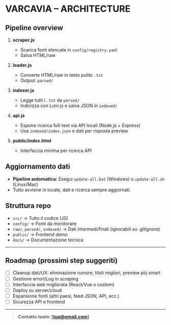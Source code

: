 # VARCAVIA – ARCHITECTURE

## Pipeline overview

1. **scraper.js**

   - Scarica fonti elencate in `config/registry.yaml`
   - Salva HTML/raw

2. **loader.js**

   - Converte HTML/raw in testo pulito `.txt`
   - Output: `parsed/`

3. **indexer.js**

   - Legge tutti i `.txt` da `parsed/`
   - Indicizza con Lunr.js e salva JSON in `indexed/`

4. **api.js**

   - Espone ricerca full-text via API locali (Node.js + Express)
   - Usa `indexed/index.json` e dati per risposta preview

5. **public/index.html**
   - Interfaccia minima per ricerca API

## Aggiornamento dati

- **Pipeline automatica:**
  Esegui `update-all.bat` (Windows) o `update-all.sh` (Linux/Mac)
- Tutto avviene in locale, dati e ricerca sempre aggiornati.

## Struttura repo

- `src/` → Tutto il codice (JS)
- `config/` → Fonti da monitorare
- `raw/`, `parsed/`, `indexed/` → Dati intermedi/finali (ignorabili su .gitignore)
- `public/` → Frontend demo
- `docs/` → Documentazione tecnica

---

## Roadmap (prossimi step suggeriti)

- [ ] Cleanup dati/UX: eliminazione rumore, titoli migliori, preview più smart
- [ ] Gestione errori/Log in scraping
- [ ] Interfaccia web migliorata (React/Vue o custom)
- [ ] Deploy su server/cloud
- [ ] Espansione fonti (altri paesi, feed JSON, API, ecc.)
- [ ] Sicurezza API e frontend

---

> **Contatto team: [tuo@email.com]**
